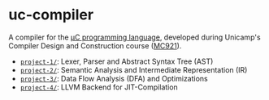 # uc-compiler
A compiler for the [μC programming language](https://github.com/iviarcio/mc921/blob/master/uC_Grammar.ipynb), developed during Unicamp's Compiler Design and Construction course ([MC921](https://guidoaraujo.wordpress.com/mc921ab/)).

- [`project-1/`](https://github.com/laurelkeys/uc-compiler/tree/master/project-1): Lexer, Parser and Abstract Syntax Tree (AST)
- [`project-2/`](https://github.com/laurelkeys/uc-compiler/tree/master/project-2): Semantic Analysis and Intermediate Representation (IR)
- [`project-3/`](https://github.com/laurelkeys/uc-compiler/tree/master/project-3): Data Flow Analysis (DFA) and Optimizations
- [`project-4/`](https://github.com/laurelkeys/uc-compiler/tree/master/project-4): LLVM Backend for JIT-Compilation
